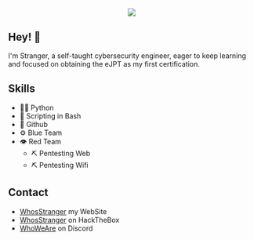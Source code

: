 <h1 align="center" height="100%">
  <img src="https://media4.giphy.com/media/JS10uPcpwa9QQ/giphy.gif?cid=ecf05e47mc2l2ibq8etplxwq0c0bt2wzyi49w4jt4ouo5swb&rid=giphy.gif&ct=g"/>
</h1>

## Hey! 👋
I'm Stranger, a self-taught cybersecurity engineer, eager to keep learning and focused on obtaining the eJPT as my first certification.

## Skills
- 👨‍💻 Python
- 📡 Scripting in Bash
- 💱 Github
- ⚙️ Blue Team
- 👁️ Red Team
  - ⛏ Pentesting Web
  - ⛏ Pentesting Wifi

## Contact
- [WhosStranger](https://whosstranger.github.io/) my WebSite
- [WhosStranger](https://app.hackthebox.com/profile/805901) on HackTheBox
- [WhoWeAre](https://discord.gg/guJrpySjJZ) on Discord
